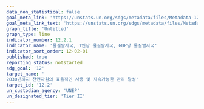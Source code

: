 ```yaml
---
data_non_statistical: false
goal_meta_link: 'https://unstats.un.org/sdgs/metadata/files/Metadata-12-02-01.pdf'
goal_meta_link_text: 'https://unstats.un.org/sdgs/metadata/files/Metadata-12-02-01.pdf'
graph_title: 'Untitled'
graph_type: line
indicator_number: 12.2.1
indicator_name: '물질발자국, 1인당 물질발자국, GDP당 물질발자국'
indicator_sort_order: 12-02-01
published: true
reporting_status: notstarted
sdg_goal: '12'
target_name: '	
2030년까지 천연자원의 효율적인 사용 및 지속가능한 관리 달성'
target_id: '12.2'
un_custodian_agency: 'UNEP'
un_designated_tier: 'Tier II'
---
```

